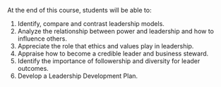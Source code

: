 At the end of this course, students will be able to:

1. Identify, compare and contrast leadership models.
2. Analyze the relationship between power and leadership and how to influence others.
3. Appreciate the role that ethics and values play in leadership.
4. Appraise how to become a credible leader and business steward.
5. Identify the importance of followership and diversity for leader outcomes.
6. Develop a Leadership Development Plan.